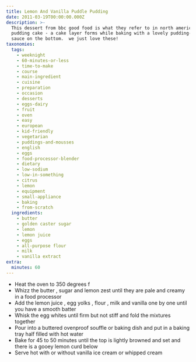 ```yaml
---
title: Lemon And Vanilla Puddle Pudding
date: 2011-03-19T00:00:00.000Z
description: >-
  This dessert from bbc good food is what they refer to in north america as a
  pudding cake - a cake layer forms while baking with a lovely pudding-like
  sauce on the bottom.  we just love these!
taxonomies:
  tags:
    - weeknight
    - 60-minutes-or-less
    - time-to-make
    - course
    - main-ingredient
    - cuisine
    - preparation
    - occasion
    - desserts
    - eggs-dairy
    - fruit
    - oven
    - easy
    - european
    - kid-friendly
    - vegetarian
    - puddings-and-mousses
    - english
    - eggs
    - food-processor-blender
    - dietary
    - low-sodium
    - low-in-something
    - citrus
    - lemon
    - equipment
    - small-appliance
    - baking
    - from-scratch
  ingredients:
    - butter
    - golden caster sugar
    - lemon
    - lemon juice
    - eggs
    - all-purpose flour
    - milk
    - vanilla extract
extra:
  minutes: 60
---
```

 - Heat the oven to 350 degrees f
 - Whizz the butter , sugar and lemon zest until they are pale and creamy in a food processor
 - Add the lemon juice , egg yolks , flour , milk and vanilla one by one until you have a smooth batter
 - Whisk the egg whites until firm but not stiff and fold the mixtures together
 - Pour into a buttered ovenproof souffle or baking dish and put in a baking tray half filled with hot water
 - Bake for 45 to 50 minutes until the top is lightly browned and set and there is a gooey lemon curd below
 - Serve hot with or without vanilla ice cream or whipped cream
